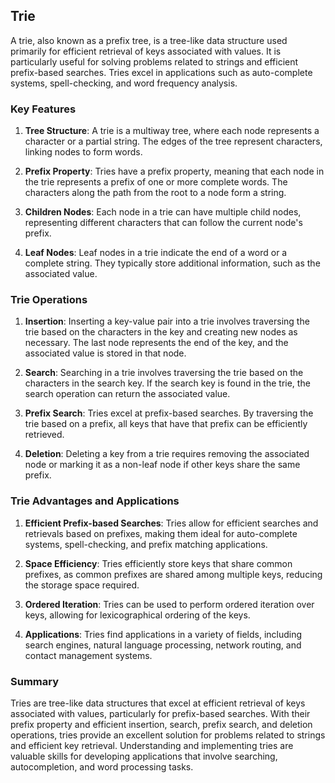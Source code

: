 ## Trie

A trie, also known as a prefix tree, is a tree-like data structure used primarily for efficient retrieval of keys associated with values. It is particularly useful for solving problems related to strings and efficient prefix-based searches. Tries excel in applications such as auto-complete systems, spell-checking, and word frequency analysis.

### Key Features

1. **Tree Structure**: A trie is a multiway tree, where each node represents a character or a partial string. The edges of the tree represent characters, linking nodes to form words.

2. **Prefix Property**: Tries have a prefix property, meaning that each node in the trie represents a prefix of one or more complete words. The characters along the path from the root to a node form a string.

3. **Children Nodes**: Each node in a trie can have multiple child nodes, representing different characters that can follow the current node's prefix.

4. **Leaf Nodes**: Leaf nodes in a trie indicate the end of a word or a complete string. They typically store additional information, such as the associated value.

### Trie Operations

1. **Insertion**: Inserting a key-value pair into a trie involves traversing the trie based on the characters in the key and creating new nodes as necessary. The last node represents the end of the key, and the associated value is stored in that node.

2. **Search**: Searching in a trie involves traversing the trie based on the characters in the search key. If the search key is found in the trie, the search operation can return the associated value.

3. **Prefix Search**: Tries excel at prefix-based searches. By traversing the trie based on a prefix, all keys that have that prefix can be efficiently retrieved.

4. **Deletion**: Deleting a key from a trie requires removing the associated node or marking it as a non-leaf node if other keys share the same prefix.

### Trie Advantages and Applications

1. **Efficient Prefix-based Searches**: Tries allow for efficient searches and retrievals based on prefixes, making them ideal for auto-complete systems, spell-checking, and prefix matching applications.

2. **Space Efficiency**: Tries efficiently store keys that share common prefixes, as common prefixes are shared among multiple keys, reducing the storage space required.

3. **Ordered Iteration**: Tries can be used to perform ordered iteration over keys, allowing for lexicographical ordering of the keys.

4. **Applications**: Tries find applications in a variety of fields, including search engines, natural language processing, network routing, and contact management systems.

### Summary

Tries are tree-like data structures that excel at efficient retrieval of keys associated with values, particularly for prefix-based searches. With their prefix property and efficient insertion, search, prefix search, and deletion operations, tries provide an excellent solution for problems related to strings and efficient key retrieval. Understanding and implementing tries are valuable skills for developing applications that involve searching, autocompletion, and word processing tasks.
